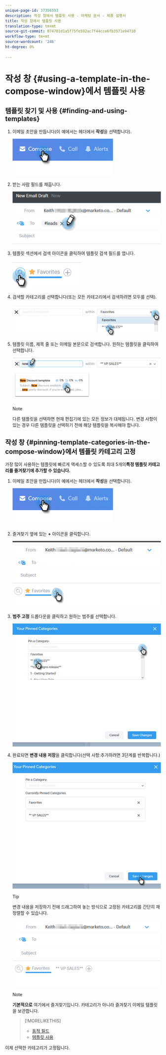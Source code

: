 ```yaml
---
unique-page-id: 37356593
description: 작성 창에서 템플릿 사용 - 마케팅 문서 - 제품 설명서
title: 작성 창에서 템플릿 사용
translation-type: tm+mt
source-git-commit: 074701d1a5f75fe592ac7f44cce6fb3571e94710
workflow-type: tm+mt
source-wordcount: '246'
ht-degree: 0%

---
```



# 작성 창 {#using-a-template-in-the-compose-window}에서 템플릿 사용

## 템플릿 찾기 및 사용 {#finding-and-using-templates}

1. 이메일 초안을 만듭니다(이 예에서는 헤더에서 **작성**&#x200B;을 선택합니다).

   ![](assets/one-6.png)

1. 받는 사람 필드를 채웁니다.

   ![](assets/searching-two.png)

1. 템플릿 섹션에서 검색 아이콘을 클릭하여 템플릿 검색 필드를 엽니다.

   ![](assets/searching-three.png)

1. 검색할 카테고리를 선택합니다(또는 모든 카테고리에서 검색하려면 모두를 선택).

   ![](assets/searching-four.png)

1. 템플릿 이름, 제목 줄 또는 이메일 본문으로 검색합니다. 원하는 템플릿을 클릭하여 선택합니다.

   ![](assets/searching-five.png)

   >[!NOTE]
   >
   >다른 템플릿을 선택하면 현재 편집기에 있는 모든 정보가 대체됩니다. 변경 사항이 있는 경우 다른 템플릿을 선택하기 전에 해당 템플릿을 복사해야 합니다.

## 작성 창 {#pinning-template-categories-in-the-compose-window}에서 템플릿 카테고리 고정

가장 많이 사용하는 템플릿에 빠르게 액세스할 수 있도록 최대 5개의&#x200B;**특정 템플릿 카테고리를 즐겨찾기에 추가할 수 있습니다.**

1. 이메일 초안을 만듭니다(이 예에서는 헤더에서 **작성**&#x200B;을 선택합니다).

   ![](assets/one-6.png)

1. 즐겨찾기 옆에 있는 **+** 아이콘을 클릭합니다.

   ![](assets/pinning-two.png)

1. **범주 고정** 드롭다운을 클릭하고 원하는 범주를 선택합니다.

   ![](assets/pinning-three.png)

1. 완료되면 **변경 내용 저장**&#x200B;을 클릭합니다(선택 사항:추가하려면 3단계를 반복합니다.)

   ![](assets/pinning-four.png)

   >[!TIP]
   >
   >변경 내용을 저장하기 전에 드래그하여 놓는 방식으로 고정된 카테고리를 간단히 재정렬할 수 있습니다.

   ![](assets/pinning-five.png)

   >[!NOTE]
   >
   >**기본적으로** 여기에서 즐겨찾기입니다. 카테고리가 아니라 즐겨찾기 이메일 템플릿을 보관합니다.

   >[!MORELIKETHIS]
   >
   >
   >    
   >    
   >    * [동적 필드](http://docs.marketo.com/x/wwDb)
   >    * [템플릿 사용](http://docs.marketo.com/display/DOCS/Templates)


이제 선택한 카테고리가 고정됩니다.